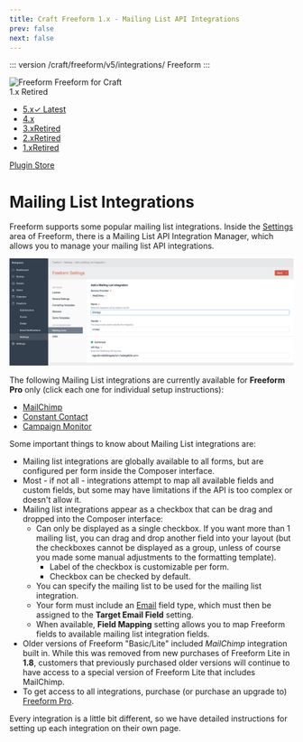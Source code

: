 ```yaml
---
title: Craft Freeform 1.x - Mailing List API Integrations
prev: false
next: false
---
```


::: version /craft/freeform/v5/integrations/
Freeform
:::

<div id="pr-heading">
    <img src="https://docs.solspace.com/extras/icons/products/freeform-icon.png" alt="Freeform" class="pr-image">
    <span class="pr-name">Freeform</span>
    <span class="pr-category">for Craft</span>
    <div class="pr-v-wrapper">
        <div class="pr-v">
            <span class="pr-v-v">1.x</span>
            <span class="pr-v-type pr-retired">Retired</span>
            <span class="pr-v-arrow arrow down"></span>
        </div>
        <ul class="pr-v-list">
            <li><a href="/craft/freeform/v5/">5.x<span class="pr-v-type pr-latest">✓ Latest</span></a></li>
            <li><a href="/craft/freeform/v4/">4.x</a></li>
            <li><a href="/craft/freeform/v3/">3.x<span class="pr-v-type pr-retired">Retired</span></a></li>
            <li><a href="/craft/freeform/v2/">2.x<span class="pr-v-type pr-retired">Retired</span></a></li>
            <li><a href="/craft/freeform/v1/">1.x<span class="pr-v-type pr-retired">Retired</span></a></li>
        </ul>
    </div>
    <div class="pr-buy">
        <a href="https://plugins.craftcms.com/freeform" class="button button-blue"><span class="external-url">Plugin Store</span></a>
    </div>
</div>

<span class="page-section"></span>

# Mailing List Integrations

Freeform supports some popular mailing list integrations. Inside the [Settings](../../setup/settings/#mailing-lists) area of Freeform, there is a Mailing List API Integration Manager, which allows you to manage your mailing list API integrations.

![Connect Mailing List](../../images/cp_settings-mailinglist-create.png)

The following Mailing List integrations are currently available for **Freeform Pro** only (click each one for individual setup instructions):

* [MailChimp](./mailchimp/)
* [Constant Contact](./constant-contact/)
* [Campaign Monitor](./campaign-monitor/)

Some important things to know about Mailing List integrations are:

* Mailing list integrations are globally available to all forms, but are configured per form inside the Composer interface.
* Most - if not all - integrations attempt to map all available fields and custom fields, but some may have limitations if the API is too complex or doesn't allow it.
* Mailing list integrations appear as a checkbox that can be drag and dropped into the Composer interface:
	* Can only be displayed as a single checkbox. If you want more than 1 mailing list, you can drag and drop another field into your layout (but the checkboxes cannot be displayed as a group, unless of course you made some manual adjustments to the formatting template).
		* Label of the checkbox is customizable per form.
		* Checkbox can be checked by default.
	* You can specify the mailing list to be used for the mailing list integration.
	* Your form must include an [Email](../../overview/fields-field-types/#fields-email) field type, which must then be assigned to the **Target Email Field** setting.
	* When available, **Field Mapping** setting allows you to map Freeform fields to available mailing list integration fields.
* Older versions of Freeform "Basic/Lite" included *MailChimp* integration built in. While this was removed from new purchases of Freeform Lite in **1.8**, customers that previously purchased older versions will continue to have access to a special version of Freeform Lite that includes MailChimp.
* To get access to all integrations, purchase (or purchase an upgrade to) [Freeform Pro](https://solspace.com/craft/freeform/pro).

Every integration is a little bit different, so we have detailed instructions for setting up each integration on their own page.

